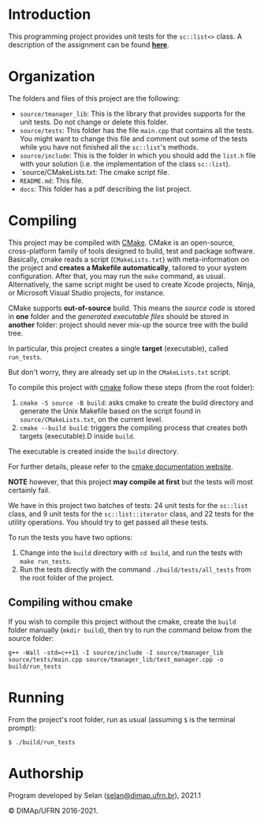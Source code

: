 # Introduction

This programming project provides unit tests for the `sc::list<>` class. A description of the assignment can be found [**here**](docs/projeto_ED_list.pdf).

# Organization

The folders and files of this project are the following:

* `source/tmanager_lib`: This is the library that provides supports for the unit tests. Do not change or delete this folder.
* `source/tests`: This folder has the file `main.cpp` that contains all the tests. You might want to change this file and comment out some of the tests while you have not finished all the `sc::list`'s methods.
* `source/include`: This is the folder in which you should add the `list.h` file with your solution (i.e. the implementation of the class `sc::list`).
* `source/CMakeLists.txt: The cmake script file.
* `README.md`: This file.
* `docs`: This folder has a pdf describing the list project.

# Compiling

This project may be compiled with [CMake](https://cmake.org). CMake is an open-source, cross-platform family of tools designed to build, test and package software. Basically, cmake reads a script (`CMakeLists.txt`) with meta-information on the project and **creates a Makefile automatically**, tailored to your system configuration.
After that, you may run the `make` command, as usual.
Alternatively, the same script might be used to create Xcode projects, Ninja, or Microsoft Visual Studio projects, for instance.

CMake supports **out-of-source** build. This means the _source code_ is stored in **one** folder and the _generated executable files_ should be stored in **another** folder: project should never mix-up the source tree with the build tree.

In particular, this project creates a single **target** (executable), called `run_tests`.

But don't worry, they are already set up in the `CMakeLists.txt` script.

To compile this project with [cmake](https://cmake.org) follow these steps (from the root folder):

1. `cmake -S source -B build`:  asks cmake to create the build directory and generate the Unix Makefile based on the script found in `source/CMakeLists.txt`, on the current level.
3. `cmake --build build`: triggers the compiling process that creates both targets (executable).D inside `build`.

The executable is created inside the `build` directory.

For further details, please refer to the [cmake documentation website](https://cmake.org/cmake/help/v3.14/manual/cmake.1.html).

**NOTE** however, that this project **may compile at first** but the tests will most certainly fail.

We have in this project two batches of tests: 24 unit tests for the `sc::list` class, and 9 unit tests for the `sc::list::iterator` class, and 22 tests for the utility operations. You should try to get passed all these tests.

To run the tests you have two options:

1. Change into the `build` directory with `cd build`,  and run the tests with `make run_tests`.
2. Run the tests directly with the command `./build/tests/all_tests` from the root folder of the project.

## Compiling withou cmake

If you wish to compile this project without the cmake, create the `build` folder manually (`mkdir build`), then try to run the command below from the source folder:

```
g++ -Wall -std=c++11 -I source/include -I source/tmanager_lib source/tests/main.cpp source/tmanager_lib/test_manager.cpp -o build/run_tests
```

# Running

From the project's root folder, run as usual (assuming `$` is the terminal prompt):

```
$ ./build/run_tests
```

# Authorship

Program developed by Selan (<selan@dimap.ufrn.br>), 2021.1

&copy; DIMAp/UFRN 2016-2021.

